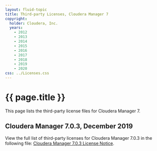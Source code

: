 ```yaml
---
layout: fluid-topic
title: Third-party Licenses, Cloudera Manager 7
copyright:
  holder: Cloudera, Inc.
  years:
    - 2012
    - 2013
    - 2014
    - 2015
    - 2016
    - 2017
    - 2018
    - 2019
    - 2020
css: ../Licenses.css
---
```

# {{ page.title }}

This page lists the third-party license files for Cloudera Manager 7.

## Cloudera Manager 7.0.3, December 2019

View the full list of third-party licenses for Cloudera Manager 7.0.3 in
the following file:
[Cloudera Manager 7.0.3 License Notice](/documentation/other/shared/licensefiles/CM_703_tpl.txt).